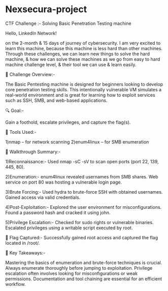 # Nexsecura-project

CTF Challenge :- Solving Basic Penetration Testing machine

Hello, LinkedIn Network!

on the 2-month & 15 days of journey of cybersecurity. I am very excited to learn this machine, because this machine is less hard than other machines.
Through these challenges, we can learn new things to solve the hard machine, & how we can solve these machines as we go from easy to hard machine challenge level, & their tool we can use & learn easily.


🚩 Challenge Overview:-

 The Basic Pentesting machine is designed for beginners looking to develop core penetration testing skills. This intentionally vulnerable VM simulates a real-world environment and is great for learning how to exploit services such as SSH, SMB, and web-based applications.

🔍 Goal:-

 Gain a foothold, escalate privileges, and capture the flag(s).

🧰 Tools Used:-

1)nmap – for network scanning
2)enum4linux – for SMB enumeration

🧭 Walkthrough Summary:-

1)Reconnaissance:-
Used nmap -sC -sV to scan open ports (port 22, 139, 445, 80).

2)Enumeration:-
enum4linux revealed usernames from SMB shares.
Web service on port 80 was hosting a vulnerable login page.

3)Brute Forcing:-
Used hydra to brute-force SSH with obtained usernames.
Gained access via valid credentials.

4)Post-Exploitation:-
Explored the user environment for misconfigurations.
Found a password hash and cracked it using john.

5)Privilege Escalation:-
Checked for sudo rights or vulnerable binaries.
Escalated privileges using a writable script executed by root.

🎯 Flag Captured:-
 Successfully gained root access and captured the flag located in /root/.

📝 Key Takeaways:-

Mastering the basics of enumeration and brute-force techniques is crucial.
Always enumerate thoroughly before jumping to exploitation.
Privilege escalation often involves looking for misconfigurations or weak permissions.
Documentation and tool chaining are essential for an efficient workflow.
